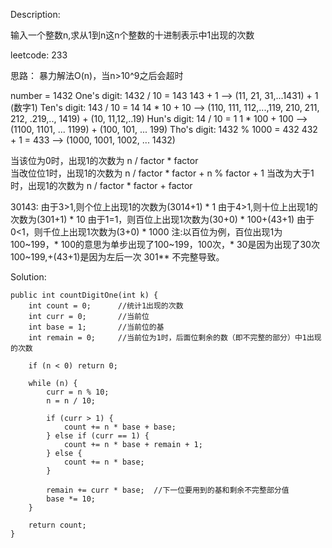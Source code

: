 Description:

输入一个整数n,求从1到n这n个整数的十进制表示中1出现的次数

leetcode: 233

思路： 
暴力解法O(n)，当n>10^9之后会超时

number = 1432
One's digit: 1432 / 10 = 143    143 + 1  --> (11, 21, 31,...1431) + 1 (数字1)
Ten's digit: 143 / 10 = 14      14 * 10 + 10   --> (110, 111, 112,...,119, 210, 211, 212, .219,.., 1419) + (10, 11,12,..19)
Hun's digit: 14 / 10 = 1        1 * 100 + 100  --> (1100, 1101, ... 1199) + (100, 101, ... 199)
Tho's digit: 1432 % 1000 = 432  432 + 1 = 433 --> (1000, 1001, 1002, ... 1432)

当该位为0时，出现1的次数为  n / factor * factor  
当改位位1时，出现1的次数为  n / factor * factor + n % factor + 1 
当改为大于1时，出现1的次数为 n / factor * factor + factor

30143:
    由于3>1,则个位上出现1的次数为(3014+1) * 1
    由于4>1,则十位上出现1的次数为(301+1) * 10
    由于1=1，则百位上出现1次数为(30+0) * 100+(43+1)
    由于0<1，则千位上出现1次数为(3+0) * 1000
注:以百位为例，百位出现1为100~199，* 100的意思为单步出现了100~199，100次，* 30是因为出现了30次100~199,+(43+1)是因为左后一次 301** 不完整导致。

Solution:

```
public int countDigitOne(int k) {
    int count = 0;      //统计1出现的次数  
    int curr = 0;       //当前位 
    int base = 1;       //当前位的基  
    int remain = 0;     //当前位为1时，后面位剩余的数（即不完整的部分）中1出现的次数  

    if (n < 0) return 0;
        
    while (n) {
        curr = n % 10;
        n = n / 10;

        if (curr > 1) {
            count += n * base + base;
        } else if (curr == 1) {
            count += n * base + remain + 1;
        } else {
            count += n * base;
        }

        remain += curr * base;  //下一位要用到的基和剩余不完整部分值  
        base *= 10;
    }
    
    return count;
}
```